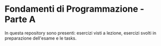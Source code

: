 # Fondamenti di Programmazione - Parte A
In questa repository sono presenti: esercizi visti a lezione, esercizi svolti in preparazione dell'esame e le tasks.
